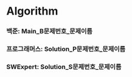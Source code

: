 # Algorithm

### 백준: Main_B문제번호_문제이름  
### 프로그래머스: Solution_P문제번호_문제이름  
### SWExpert: Solution_S문제번호_문제이름  


